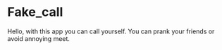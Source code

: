 # Fake_call
Hello, with this app you can call yourself. You can prank your friends or avoid annoying meet.
